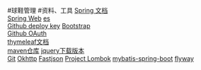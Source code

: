 #球鞋管理
#资料、工具
[Spring 文档](https://docs.spring.io/spring-boot/docs/2.0.0.RC1/reference/htmlsingle/#boot-features-embedded-database-support/)    
[Spring Web](https://spring.io/guides/gs/serving-web-content/)
[es](https://elasticsearch.cn/explore)  
[Github deploy key](https://developer.github.com/v3/guides/managing-deploy-keys/#deploy-keys)
[Bootstrap](https://v3.bootcss.com/getting-started/)    
[Github OAuth](https://developer.github.com/apps/building-oauth-apps/creating-an-oauth-app/)   
[thymeleaf文档](https://www.thymeleaf.org/doc/tutorials/3.0/usingthymeleaf.html#setting-attribute-values)  
[maven仓库](https://mvnrepository.com/artifact/com.alibaba/) 
[jquery下载版本](http://www.jq22.com/jquery-info122/)  
[Git](https://git-scm.com/download) 
[Okhttp](https://square.github.io/okhttp/)
[Fastjson](https://mvnrepository.com/artifact/com.alibaba/fastjson)
[Project Lombok](https://projectlombok.org/setup/maven)
[mybatis-spring-boot](http://mybatis.org/spring-boot-starter/mybatis-spring-boot-autoconfigure/)
[flyway](https://flywaydb.org/getstarted/firststeps/maven)